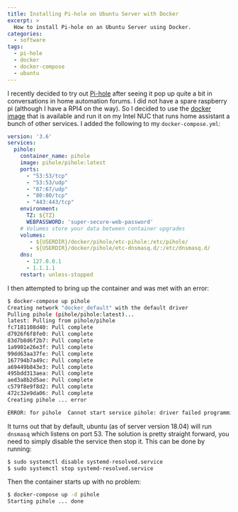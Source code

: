 ```yaml
---
title: Installing Pi-hole on Ubuntu Server with Docker
excerpt: >
  How to install Pi-hole on an Ubuntu Server using Docker.
categories:
  - software
tags:
  - pi-hole
  - docker
  - docker-compose
  - ubuntu
---
```


I recently decided to try out [Pi-hole](https://pi-hole.net/) after seeing it
pop up quite a bit in conversations in home automation forums.  I did not have
a spare raspberry pi (although I have a RPI4 on the way).  So I decided to use
the [docker image](https://github.com/pi-hole/docker-pi-hole/#running-pi-hole-docker)
that is available and run it on my Intel NUC that runs home assistant a bunch
of other services.  I added the following to my `docker-compose.yml`:

```yaml
version: '3.6'
services:
  pihole:
    container_name: pihole
    image: pihole/pihole:latest
    ports:
      - "53:53/tcp"
      - "53:53/udp"
      - "67:67/udp"
      - "80:80/tcp"
      - "443:443/tcp"
    environment:
      TZ: ${TZ}
      WEBPASSWORD: 'super-secure-web-password'
    # Volumes store your data between container upgrades
    volumes:
       - ${USERDIR}/docker/pihole/etc-pihole:/etc/pihole/
       - ${USERDIR}/docker/pihole/etc-dnsmasq.d/:/etc/dnsmasq.d/
    dns:
      - 127.0.0.1
      - 1.1.1.1
    restart: unless-stopped
```

I then attempted to bring up the container and was met with an error:

```bash
$ docker-compose up pihole
Creating network "docker_default" with the default driver
Pulling pihole (pihole/pihole:latest)...
latest: Pulling from pihole/pihole
fc7181108d40: Pull complete
d7926f6f8fe0: Pull complete
83d7b8d6f2b7: Pull complete
1a9901e26e3f: Pull complete
99dd63aa37fe: Pull complete
167794b7a49c: Pull complete
a69449b843e3: Pull complete
495bdd313aea: Pull complete
aed3a8b2d5ae: Pull complete
c579f8e9f8d2: Pull complete
472c32e9da06: Pull complete
Creating pihole ... error

ERROR: for pihole  Cannot start service pihole: driver failed programming external connectivity on endpoint pihole (af0755eaf81ab800fd336644122a0a7db48a0628b16980b096fe9d4b285c2927): Error starting userland proxy: listen tcp 0.0.0.0:53: bind: address already in use
```

It turns out that by default, ubuntu (as of server version 18.04) will run
`dnsmasq` which listens on port 53.  The solution is pretty straight forward, you need
to simply disable the service then stop it.  This can be done by running:

```bash
$ sudo systemctl disable systemd-resolved.service
$ sudo systemctl stop systemd-resolved.service
```

Then the container starts up with no problem:

```bash
$ docker-compose up -d pihole
Starting pihole ... done
```
